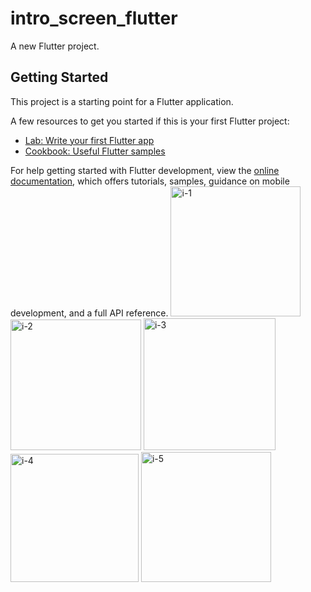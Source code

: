 # intro_screen_flutter

A new Flutter project.

## Getting Started

This project is a starting point for a Flutter application.

A few resources to get you started if this is your first Flutter project:

- [Lab: Write your first Flutter app](https://docs.flutter.dev/get-started/codelab)
- [Cookbook: Useful Flutter samples](https://docs.flutter.dev/cookbook)

For help getting started with Flutter development, view the
[online documentation](https://docs.flutter.dev/), which offers tutorials,
samples, guidance on mobile development, and a full API reference.
<img width="208" alt="i-1" src="https://github.com/jb-jaydeep/Intro_Screen_Flutter_App/assets/114164037/7e321f43-7c92-43fc-afc5-f332e6c0c245">
<img width="209" alt="i-2" src="https://github.com/jb-jaydeep/Intro_Screen_Flutter_App/assets/114164037/2d4b7147-996b-429a-ac2e-a9fba061657d">
<img width="211" alt="i-3" src="https://github.com/jb-jaydeep/Intro_Screen_Flutter_App/assets/114164037/ff311285-1b5a-4d48-8135-d942de21d0ad">
<img width="205" alt="i-4" src="https://github.com/jb-jaydeep/Intro_Screen_Flutter_App/assets/114164037/e9fab2d3-a6c0-4136-981a-1ba6dff55295">
<img width="208" alt="i-5" src="https://github.com/jb-jaydeep/Intro_Screen_Flutter_App/assets/114164037/b1d9f733-c544-4a3f-994e-b54e2425d118">

